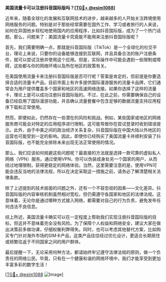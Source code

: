 **美国流量卡可以注册抖音国际版吗？[[TG💪+ @esim1088](https://t.me/s/esim1088)]**

近年来，随着全球化的发展和互联网技术的进步，越来越多的人开始关注跨境使用网络服务的问题。特别是对于那些经常需要在国外工作、学习或者旅行的人来说，如何在异国他乡轻松地使用国内的应用程序，比如抖音国际版，成为了一个热门话题。那么，问题来了：美国流量卡究竟能不能用来注册抖音国际版呢？

首先，我们需要明确一点，那就是抖音国际版（TikTok）是一个全球化的社交平台，理论上来说，只要你的设备能够连接到互联网，并且具备合法的账户注册条件，就可以尝试注册并使用这个应用。但是，实际操作中可能会遇到一些限制或障碍，这些都与你的网络环境以及所在地区的政策有关。

在美国使用流量卡来注册抖音国际版是否可行呢？答案是肯定的，但前提是你要选择合适的流量卡产品。目前市面上有许多提供国际漫游服务的流量卡品牌，它们通常会为用户提供覆盖多个国家和地区的高速网络连接。如果你选择了这样的流量卡，理论上是可以成功注册抖音国际版的。不过，在此之前，你需要确保自己的设备已经启用了国际漫游功能，并且确认流量套餐中包含足够的数据流量支持应用程序下载和正常使用。

然而，即便如此，仍然存在一些潜在的风险和挑战。例如，某些国家或地区的网络服务商可能会对特定的应用程序进行限制，这可能导致你在尝试登录时收到错误提示。此外，由于中美之间的政治经济关系复杂，抖音国际版在中国大陆以外地区的运营也可能受到一定的影响。因此，即使你已经购买了美国流量卡并顺利安装了抖音国际版，也不能完全排除未来出现无法正常使用的情况。

那么，我们应该如何规避这些问题呢？最直接的方法就是选择一款可靠的虚拟私人网络（VPN）服务。通过使用VPN，你可以伪装成身处另一个国家的用户，从而绕过地理限制，获得更稳定的网络体验。当然，这里需要注意的是，使用VPN可能会违反当地的法律法规，所以在决定采取这一措施之前，请务必了解清楚相关法律条款。

除了上述提到的技术层面的问题之外，还有一个不容忽视的因素——文化差异。抖音国际版的内容审核机制虽然相对宽松，但仍需遵守各国家和地区的法律法规。这意味着，无论你是通过哪种方式接入网络，都需要对自己的行为负责，避免发布任何违法不良信息。

综上所述，美国流量卡确实可以在一定程度上帮助我们实现注册抖音国际版的目标，但这并不意味着完全没有风险。为了保障个人权益和网络安全，建议大家在做出决策前多做功课，仔细权衡利弊得失。同时，也可以考虑其他替代方案，比如购买专门针对海外市场的SIM卡产品，这类产品往往经过优化设计，更适合长期居住或频繁往返于不同国家之间的用户群体。

最后提醒一下，无论采用何种方法，都请始终牢记遵守法律法规的原则，做一个负责任的网络公民。毕竟，只有在一个健康和谐的网络环境中，我们才能享受到更加丰富多彩的数字生活！

[[TG💪+ @esim1088](https://t.me/s/esim1088) ![Image](https://i.postimg.cc/4NQfJmqS/Snipaste-2025-05-13-00-14-12.png)]
